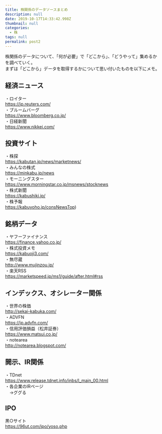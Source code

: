 ```yaml
---
title: 株関係のデータソースまとめ
description: null
date: 2019-10-17T14:33:42.998Z
thumbnail: null
categories:
  - 株
tags: null
permalink: post2
---
```

株関係のデータについて、「何が必要」で「どこから」、「どうやって」集めるかを調べていく。  
まずは「どこから」データを取得するかについて思い付いたものを以下にメモ。

## 経済ニュース
・ロイター  
https://jp.reuters.com/  
・ブルームバーグ  
https://www.bloomberg.co.jp/  
・日経新聞  
https://www.nikkei.com/

## 投資サイト
・株探  
https://kabutan.jp/news/marketnews/  
・みんなの株式  
https://minkabu.jp/news  
・モーニングスター   
https://www.morningstar.co.jp/msnews/stocknews  
・株式新聞  
https://kabushiki.jp/  
・株予報  
https://kabuyoho.jp/consNewsTop)

## 銘柄データ
・ヤフーファイナンス  
https://finance.yahoo.co.jp/  
・株式投資メモ  
https://kabuoji3.com/  
・無尽蔵  
http://www.mujinzou.jp/  
・楽天RSS  
https://marketspeed.jp/ms1/guide/after.html#rss

## インデックス、オシレーター関係
・世界の株価  
http://sekai-kabuka.com/  
・ADVFN  
https://jp.advfn.com/  
・信用評価損益（松井証券）  
https://www.matsui.co.jp/  
・notearea  
http://notearea.blogspot.com/

## 開示、IR関係
・TDnet  
https://www.release.tdnet.info/inbs/I_main_00.html  
・各企業のIRページ  
　→ググる
## IPO
黒○サイト  
https://96ut.com/ipo/yoso.php


